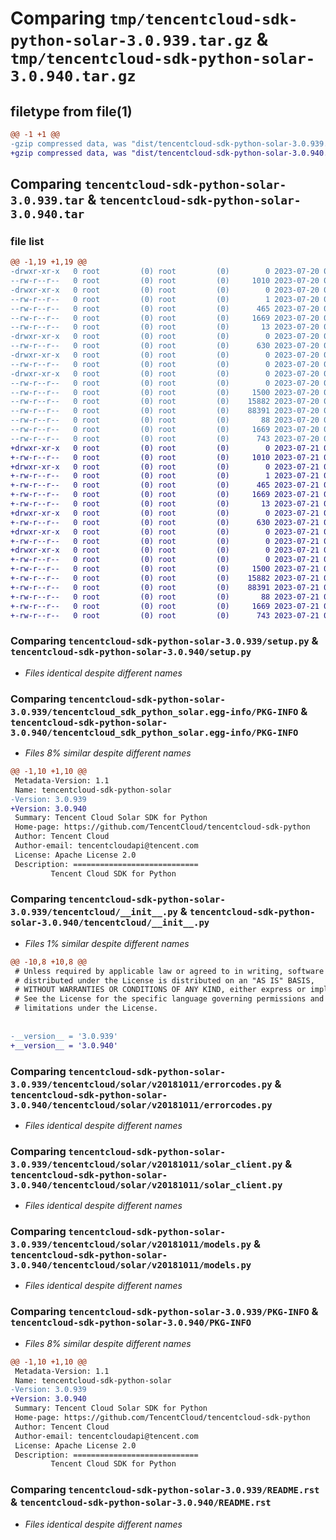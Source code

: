 # Comparing `tmp/tencentcloud-sdk-python-solar-3.0.939.tar.gz` & `tmp/tencentcloud-sdk-python-solar-3.0.940.tar.gz`

## filetype from file(1)

```diff
@@ -1 +1 @@
-gzip compressed data, was "dist/tencentcloud-sdk-python-solar-3.0.939.tar", last modified: Thu Jul 20 00:30:27 2023, max compression
+gzip compressed data, was "dist/tencentcloud-sdk-python-solar-3.0.940.tar", last modified: Fri Jul 21 00:48:47 2023, max compression
```

## Comparing `tencentcloud-sdk-python-solar-3.0.939.tar` & `tencentcloud-sdk-python-solar-3.0.940.tar`

### file list

```diff
@@ -1,19 +1,19 @@
-drwxr-xr-x   0 root         (0) root         (0)        0 2023-07-20 00:30:27.000000 tencentcloud-sdk-python-solar-3.0.939/
--rw-r--r--   0 root         (0) root         (0)     1010 2023-07-20 00:30:27.000000 tencentcloud-sdk-python-solar-3.0.939/setup.py
-drwxr-xr-x   0 root         (0) root         (0)        0 2023-07-20 00:30:27.000000 tencentcloud-sdk-python-solar-3.0.939/tencentcloud_sdk_python_solar.egg-info/
--rw-r--r--   0 root         (0) root         (0)        1 2023-07-20 00:30:27.000000 tencentcloud-sdk-python-solar-3.0.939/tencentcloud_sdk_python_solar.egg-info/dependency_links.txt
--rw-r--r--   0 root         (0) root         (0)      465 2023-07-20 00:30:27.000000 tencentcloud-sdk-python-solar-3.0.939/tencentcloud_sdk_python_solar.egg-info/SOURCES.txt
--rw-r--r--   0 root         (0) root         (0)     1669 2023-07-20 00:30:27.000000 tencentcloud-sdk-python-solar-3.0.939/tencentcloud_sdk_python_solar.egg-info/PKG-INFO
--rw-r--r--   0 root         (0) root         (0)       13 2023-07-20 00:30:27.000000 tencentcloud-sdk-python-solar-3.0.939/tencentcloud_sdk_python_solar.egg-info/top_level.txt
-drwxr-xr-x   0 root         (0) root         (0)        0 2023-07-20 00:30:27.000000 tencentcloud-sdk-python-solar-3.0.939/tencentcloud/
--rw-r--r--   0 root         (0) root         (0)      630 2023-07-20 00:30:27.000000 tencentcloud-sdk-python-solar-3.0.939/tencentcloud/__init__.py
-drwxr-xr-x   0 root         (0) root         (0)        0 2023-07-20 00:30:27.000000 tencentcloud-sdk-python-solar-3.0.939/tencentcloud/solar/
--rw-r--r--   0 root         (0) root         (0)        0 2023-07-20 00:30:27.000000 tencentcloud-sdk-python-solar-3.0.939/tencentcloud/solar/__init__.py
-drwxr-xr-x   0 root         (0) root         (0)        0 2023-07-20 00:30:27.000000 tencentcloud-sdk-python-solar-3.0.939/tencentcloud/solar/v20181011/
--rw-r--r--   0 root         (0) root         (0)        0 2023-07-20 00:30:27.000000 tencentcloud-sdk-python-solar-3.0.939/tencentcloud/solar/v20181011/__init__.py
--rw-r--r--   0 root         (0) root         (0)     1500 2023-07-20 00:30:27.000000 tencentcloud-sdk-python-solar-3.0.939/tencentcloud/solar/v20181011/errorcodes.py
--rw-r--r--   0 root         (0) root         (0)    15882 2023-07-20 00:30:27.000000 tencentcloud-sdk-python-solar-3.0.939/tencentcloud/solar/v20181011/solar_client.py
--rw-r--r--   0 root         (0) root         (0)    88391 2023-07-20 00:30:27.000000 tencentcloud-sdk-python-solar-3.0.939/tencentcloud/solar/v20181011/models.py
--rw-r--r--   0 root         (0) root         (0)       88 2023-07-20 00:30:27.000000 tencentcloud-sdk-python-solar-3.0.939/setup.cfg
--rw-r--r--   0 root         (0) root         (0)     1669 2023-07-20 00:30:27.000000 tencentcloud-sdk-python-solar-3.0.939/PKG-INFO
--rw-r--r--   0 root         (0) root         (0)      743 2023-07-20 00:30:27.000000 tencentcloud-sdk-python-solar-3.0.939/README.rst
+drwxr-xr-x   0 root         (0) root         (0)        0 2023-07-21 00:48:47.000000 tencentcloud-sdk-python-solar-3.0.940/
+-rw-r--r--   0 root         (0) root         (0)     1010 2023-07-21 00:48:47.000000 tencentcloud-sdk-python-solar-3.0.940/setup.py
+drwxr-xr-x   0 root         (0) root         (0)        0 2023-07-21 00:48:47.000000 tencentcloud-sdk-python-solar-3.0.940/tencentcloud_sdk_python_solar.egg-info/
+-rw-r--r--   0 root         (0) root         (0)        1 2023-07-21 00:48:47.000000 tencentcloud-sdk-python-solar-3.0.940/tencentcloud_sdk_python_solar.egg-info/dependency_links.txt
+-rw-r--r--   0 root         (0) root         (0)      465 2023-07-21 00:48:47.000000 tencentcloud-sdk-python-solar-3.0.940/tencentcloud_sdk_python_solar.egg-info/SOURCES.txt
+-rw-r--r--   0 root         (0) root         (0)     1669 2023-07-21 00:48:47.000000 tencentcloud-sdk-python-solar-3.0.940/tencentcloud_sdk_python_solar.egg-info/PKG-INFO
+-rw-r--r--   0 root         (0) root         (0)       13 2023-07-21 00:48:47.000000 tencentcloud-sdk-python-solar-3.0.940/tencentcloud_sdk_python_solar.egg-info/top_level.txt
+drwxr-xr-x   0 root         (0) root         (0)        0 2023-07-21 00:48:47.000000 tencentcloud-sdk-python-solar-3.0.940/tencentcloud/
+-rw-r--r--   0 root         (0) root         (0)      630 2023-07-21 00:48:47.000000 tencentcloud-sdk-python-solar-3.0.940/tencentcloud/__init__.py
+drwxr-xr-x   0 root         (0) root         (0)        0 2023-07-21 00:48:47.000000 tencentcloud-sdk-python-solar-3.0.940/tencentcloud/solar/
+-rw-r--r--   0 root         (0) root         (0)        0 2023-07-21 00:48:47.000000 tencentcloud-sdk-python-solar-3.0.940/tencentcloud/solar/__init__.py
+drwxr-xr-x   0 root         (0) root         (0)        0 2023-07-21 00:48:47.000000 tencentcloud-sdk-python-solar-3.0.940/tencentcloud/solar/v20181011/
+-rw-r--r--   0 root         (0) root         (0)        0 2023-07-21 00:48:47.000000 tencentcloud-sdk-python-solar-3.0.940/tencentcloud/solar/v20181011/__init__.py
+-rw-r--r--   0 root         (0) root         (0)     1500 2023-07-21 00:48:47.000000 tencentcloud-sdk-python-solar-3.0.940/tencentcloud/solar/v20181011/errorcodes.py
+-rw-r--r--   0 root         (0) root         (0)    15882 2023-07-21 00:48:47.000000 tencentcloud-sdk-python-solar-3.0.940/tencentcloud/solar/v20181011/solar_client.py
+-rw-r--r--   0 root         (0) root         (0)    88391 2023-07-21 00:48:47.000000 tencentcloud-sdk-python-solar-3.0.940/tencentcloud/solar/v20181011/models.py
+-rw-r--r--   0 root         (0) root         (0)       88 2023-07-21 00:48:47.000000 tencentcloud-sdk-python-solar-3.0.940/setup.cfg
+-rw-r--r--   0 root         (0) root         (0)     1669 2023-07-21 00:48:47.000000 tencentcloud-sdk-python-solar-3.0.940/PKG-INFO
+-rw-r--r--   0 root         (0) root         (0)      743 2023-07-21 00:48:47.000000 tencentcloud-sdk-python-solar-3.0.940/README.rst
```

### Comparing `tencentcloud-sdk-python-solar-3.0.939/setup.py` & `tencentcloud-sdk-python-solar-3.0.940/setup.py`

 * *Files identical despite different names*

### Comparing `tencentcloud-sdk-python-solar-3.0.939/tencentcloud_sdk_python_solar.egg-info/PKG-INFO` & `tencentcloud-sdk-python-solar-3.0.940/tencentcloud_sdk_python_solar.egg-info/PKG-INFO`

 * *Files 8% similar despite different names*

```diff
@@ -1,10 +1,10 @@
 Metadata-Version: 1.1
 Name: tencentcloud-sdk-python-solar
-Version: 3.0.939
+Version: 3.0.940
 Summary: Tencent Cloud Solar SDK for Python
 Home-page: https://github.com/TencentCloud/tencentcloud-sdk-python
 Author: Tencent Cloud
 Author-email: tencentcloudapi@tencent.com
 License: Apache License 2.0
 Description: ============================
         Tencent Cloud SDK for Python
```

### Comparing `tencentcloud-sdk-python-solar-3.0.939/tencentcloud/__init__.py` & `tencentcloud-sdk-python-solar-3.0.940/tencentcloud/__init__.py`

 * *Files 1% similar despite different names*

```diff
@@ -10,8 +10,8 @@
 # Unless required by applicable law or agreed to in writing, software
 # distributed under the License is distributed on an "AS IS" BASIS,
 # WITHOUT WARRANTIES OR CONDITIONS OF ANY KIND, either express or implied.
 # See the License for the specific language governing permissions and
 # limitations under the License.
 
 
-__version__ = '3.0.939'
+__version__ = '3.0.940'
```

### Comparing `tencentcloud-sdk-python-solar-3.0.939/tencentcloud/solar/v20181011/errorcodes.py` & `tencentcloud-sdk-python-solar-3.0.940/tencentcloud/solar/v20181011/errorcodes.py`

 * *Files identical despite different names*

### Comparing `tencentcloud-sdk-python-solar-3.0.939/tencentcloud/solar/v20181011/solar_client.py` & `tencentcloud-sdk-python-solar-3.0.940/tencentcloud/solar/v20181011/solar_client.py`

 * *Files identical despite different names*

### Comparing `tencentcloud-sdk-python-solar-3.0.939/tencentcloud/solar/v20181011/models.py` & `tencentcloud-sdk-python-solar-3.0.940/tencentcloud/solar/v20181011/models.py`

 * *Files identical despite different names*

### Comparing `tencentcloud-sdk-python-solar-3.0.939/PKG-INFO` & `tencentcloud-sdk-python-solar-3.0.940/PKG-INFO`

 * *Files 8% similar despite different names*

```diff
@@ -1,10 +1,10 @@
 Metadata-Version: 1.1
 Name: tencentcloud-sdk-python-solar
-Version: 3.0.939
+Version: 3.0.940
 Summary: Tencent Cloud Solar SDK for Python
 Home-page: https://github.com/TencentCloud/tencentcloud-sdk-python
 Author: Tencent Cloud
 Author-email: tencentcloudapi@tencent.com
 License: Apache License 2.0
 Description: ============================
         Tencent Cloud SDK for Python
```

### Comparing `tencentcloud-sdk-python-solar-3.0.939/README.rst` & `tencentcloud-sdk-python-solar-3.0.940/README.rst`

 * *Files identical despite different names*

